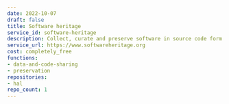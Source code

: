 ```yaml
---
date: 2022-10-07
draft: false
title: Software heritage
service_id: software-heritage
description: Collect, curate and preserve software in source code form.
service_url: https://www.softwareheritage.org
cost: completely_free
functions:
- data-and-code-sharing
- preservation
repositories:
- hal
repo_count: 1
---
```



